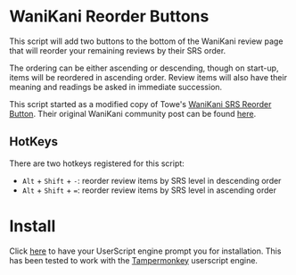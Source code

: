 # WaniKani Reorder Buttons

This script will add two buttons to the bottom of the WaniKani review page that
will reorder your remaining reviews by their SRS order.

The ordering can be either ascending or descending, though on start-up, items
will be reordered in ascending order. Review items will also have their meaning
and readings be asked in immediate succession.

This script started as a modified copy of Towe's
[WaniKani SRS Reorder Button](https://greasyfork.org/en/scripts/29673-wanikani-srs-reorder-button).
Their original WaniKani community post can be found
[here](https://community.wanikani.com/t/wanikani-srs-reorder-button/17880).

## HotKeys

There are two hotkeys registered for this script:

- `Alt` + `Shift` + `-`: reorder review items by SRS level in descending order
- `Alt` + `Shift` + `=`: reorder review items by SRS level in ascending order

# Install

Click
[here](https://github.com/loksonarius/wanikani-userscripts/raw/master/wanikani-reorder-buttons/script.user.js)
to have your UserScript engine prompt you for installation. This has been tested
to work with the [Tampermonkey](https://tampermonkey.net) userscript engine.
